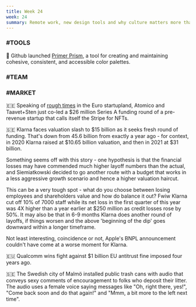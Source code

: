 ```yaml
---
title: Week 24
week: 24
summary: Remote work, new design tools and why culture matters more than you think.
---
```


### #TOOLS
🎨 Github launched [Primer Prism](https://primer.style/prism/), a tool for creating and maintaining cohesive, consistent, and accessible color palettes.

### #TEAM



### #MARKET 

 🇪🇪 Speaking of [rough times](https://google.com) in the Euro startupland, Atomico and Taavet+Sten just co-led a $26 million Series A funding round of a pre-revenue startup that calls itself the Stripe for NFTs.
 
 🇸🇪 Klarna faces valuation slash to $15 billion as it seeks fresh round of funding. That's down from 45.6 billion from exactly a year ago - for context, in 2020 Klarna raised at $10.65 billion valuation, and then in 2021 at $31 billion. 
 
 Something seems off with this story - one hypothesis is that the financial losses may have commended much higher layoff numbers than the actual, and Siemiatkowski decided to go another route with a budget that works in a less aggressive growth scenario and hence a higher valuation haircut. 
 
 This can be a very tough spot - what do you choose between losing employees and shareholders value and how do balance it out? Fwiw Klarna cut off 10% of 7000 staff while its net loss in the first quarter of this year was 4X higher than a year earlier at $250 million as credit losses rose by 50%. It may also be that in 6-9 months Klarna does another round of layoffs, if things worsen and the above 'beginning of the dip' goes downward within a longer timeframe. 
 
 Not least interesting, coincidence or not, Apple's BNPL announcement couldn't have come at a worse moment for Klarna.
 
 🇪🇺 Qualcomm wins fight against $1 billion EU antitrust fine imposed four years ago.

🇸🇪 The Swedish city of Malmö installed public trash cans with audio that conveys sexy comments of encouragement to folks who deposit their litter. The audio uses a female voice saying messages like "Oh, right there, yes!", "Come back soon and do that again!" and "Mmm, a bit more to the left next time".